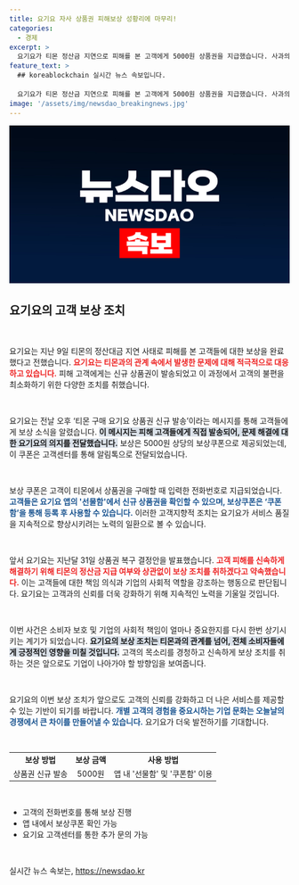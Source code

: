 ```yaml
---
title: 요기요 자사 상품권 피해보상 성황리에 마무리!
categories:
  - 경제
excerpt: >
  요기요가 티몬 정산금 지연으로 피해를 본 고객에게 5000원 상품권을 지급했습니다. 사과의 의미를 담아 빠르게 대응하며, 고객 불만 해소에 나선 요기요의 보상 조치! 클릭해 자세한 내용을 확인하세요!
feature_text: >
  ## koreablockchain 실시간 뉴스 속보입니다.

  요기요가 티몬 정산금 지연으로 피해를 본 고객에게 5000원 상품권을 지급했습니다. 사과의 의미를 담아 빠르게 대응하며, 고객 불만 해소에 나선 요기요의 보상 조치! 클릭해 자세한 내용을 확인하세요!
image: '/assets/img/newsdao_breakingnews.jpg'
---
```


<p><img src="/assets/img/newsdao_breakingnews.jpg" alt="koreablockchain 속보" /></p>

<h2 data-ke-size="size26">요기요의 고객 보상 조치</h2>

<p data-ke-size="size16">&nbsp;</p>

<p>요기요는 지난 9일 티몬의 정산대금 지연 사태로 피해를 본 고객들에 대한 보상을 완료했다고 전했습니다. <b><span style="color: #ee2323;">요기요는 티몬과의 관계 속에서 발생한 문제에 대해 적극적으로 대응하고 있습니다.</span></b> 피해 고객에게는 신규 상품권이 발송되었고 이 과정에서 고객의 불편을 최소화하기 위한 다양한 조치를 취했습니다. </p>

<p data-ke-size="size16">&nbsp;</p>

<p>요기요는 전날 오후 ‘티몬 구매 요기요 상품권 신규 발송’이라는 메시지를 통해 고객들에게 보상 소식을 알렸습니다. <b><span style="background-color: #21538527;">이 메시지는 피해 고객들에게 직접 발송되어, 문제 해결에 대한 요기요의 의지를 전달했습니다.</span></b> 보상은 5000원 상당의 보상쿠폰으로 제공되었는데, 이 쿠폰은 고객센터를 통해 알림톡으로 전달되었습니다. </p>

<p data-ke-size="size16">&nbsp;</p>

<p>보상 쿠폰은 고객이 티몬에서 상품권을 구매할 때 입력한 전화번호로 지급되었습니다. <b><span style="color: #1a5490;">고객들은 요기요 앱의 '선물함'에서 신규 상품권을 확인할 수 있으며, 보상쿠폰은 ‘쿠폰함’을 통해 등록 후 사용할 수 있습니다.</span></b> 이러한 고객지향적 조치는 요기요가 서비스 품질을 지속적으로 향상시키려는 노력의 일환으로 볼 수 있습니다.</p>

<p data-ke-size="size16">&nbsp;</p>

<p>앞서 요기요는 지난달 31일 상품권 복구 결정안을 발표했습니다. <b><span style="color: #ee2323;">고객 피해를 신속하게 해결하기 위해 티몬의 정산금 지급 여부와 상관없이 보상 조치를 취하겠다고 약속했습니다.</span></b> 이는 고객들에 대한 책임 의식과 기업의 사회적 역할을 강조하는 행동으로 판단됩니다. 요기요는 고객과의 신뢰를 더욱 강화하기 위해 지속적인 노력을 기울일 것입니다.</p>

<p data-ke-size="size16">&nbsp;</p>

<p>이번 사건은 소비자 보호 및 기업의 사회적 책임이 얼마나 중요한지를 다시 한번 상기시키는 계기가 되었습니다. <b><span style="background-color: #21538527;">요기요의 보상 조치는 티몬과의 관계를 넘어, 전체 소비자들에게 긍정적인 영향을 미칠 것입니다.</span></b> 고객의 목소리를 경청하고 신속하게 보상 조치를 취하는 것은 앞으로도 기업이 나아가야 할 방향임을 보여줍니다. </p>

<p data-ke-size="size16">&nbsp;</p>

<p>요기요의 이번 보상 조치가 앞으로도 고객의 신뢰를 강화하고 더 나은 서비스를 제공할 수 있는 기반이 되기를 바랍니다. <b><span style="color: #1a5490;">개별 고객의 경험을 중요시하는 기업 문화는 오늘날의 경쟁에서 큰 차이를 만들어낼 수 있습니다.</span></b> 요기요가 더욱 발전하기를 기대합니다.</p>

<p data-ke-size="size16">&nbsp;</p>

<table>
<tr>
<td style="text-align: center; height: 17px;"><b>보상 방법</b></td>
<td style="text-align: center; height: 17px;"><b>보상 금액</b></td>
<td style="text-align: center; height: 17px;"><b>사용 방법</b></td>
</tr>
<tr>
<td style="text-align: center; height: 17px;">상품권 신규 발송</td>
<td style="text-align: center; height: 17px;">5000원</td>
<td style="text-align: center; height: 17px;">앱 내 '선물함' 및 '쿠폰함' 이용</td>
</tr>
</table>

<p data-ke-size="size16">&nbsp;</p>

<ul>
<li>고객의 전화번호를 통해 보상 진행</li>
<li>앱 내에서 보상쿠폰 확인 가능</li>
<li>요기요 고객센터를 통한 추가 문의 가능</li>
</ul>

<p data-ke-size="size16">&nbsp;</p>
실시간 뉴스 속보는, <a href="https://newsdao.kr" rel="dofollow">https://newsdao.kr</a>


